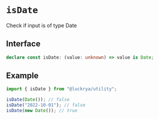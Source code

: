 # `isDate`

Check if input is of type Date

## Interface

```ts
declare const isDate: (value: unknown) => value is Date;
```

## Example

```ts
import { isDate } from "@luckrya/utility";

isDate(Date()); // false
isDate("2022-10-01"); // false
isDate(new Date()); // true
```
